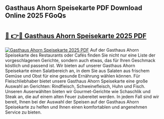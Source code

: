 ## Gasthaus Ahorn Speisekarte PDF Download Online 2025 FGoQs

# <h2><a href="http://gc7kcen.nevu.top/?p=Gasthaus+Ahorn+Speisekarte">🔗 👉🔴 Gasthaus Ahorn Speisekarte 2025 PDF</a></h2>

[![Gasthaus Ahorn Speisekarte 2025 PDF](https://i.imgur.com/dBaPXMq.png)](http://gc7kcen.nevu.top/?p=Gasthaus+Ahorn+Speisekarte)
Auf der Gasthaus Ahorn Speisekarte des Restaurants oder Cafés finden Sie nicht nur eine Liste der vorgeschlagenen Gerichte, sondern auch etwas, das für Ihren Geschmack köstlich und passend ist. Wir bieten auf unserer Gasthaus Ahorn Speisekarte einen Salatbereich an, in dem Sie aus Salaten aus frischem Gemüse und Obst für eine gesunde Ernährung wählen können. Für Fleischliebhaber bietet unsere Gasthaus Ahorn Speisekarte eine große Auswahl an Gerichten: Rindfleisch, Schweinefleisch, Huhn und Fisch. Unseren Auserwählten bieten wir Gourmet-Gerichte wie Schaschlik und Steak an, die auf einem alten Feuer zubereitet werden. In jedem Fall sind wir bereit, Ihnen bei der Auswahl der Speisen auf der Gasthaus Ahorn Speisekarte zu helfen und Ihnen einen komfortablen und angenehmen Service zu bieten.
